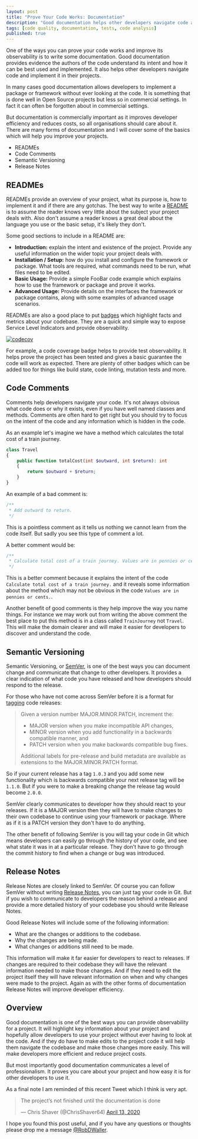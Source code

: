 ```yaml
---
layout: post
title: "Prove Your Code Works: Documentation"
description: "Good documentation helps other developers navigate code and implement it in their projects. "
tags: [code quality, documentation, tests, code analysis]
published: true
---
```

One of the ways you can prove your code works and improve its observability is to write some documentation. Good documentation provides evidence the authors of the code understand its intent and how it can be best used and implemented. It also helps other developers navigate code and implement it in their projects.

In many cases good documentation allows developers to implement a package or framework without ever looking at the code. It is something that is done well in Open Source projects but less so in commercial settings. In fact it can often be forgotten about in commercial settings.

But documentation is commercially important as it improves developer efficiency and reduces costs, so all organisations should care about it. There are many forms of documentation and I will cover some of the basics which will help you improve your projects.

- READMEs
- Code Comments
- Semantic Versioning
- Release Notes

## READMEs

READMEs provide an overview of your project, what its purpose is, how to implement it and if there are any gotchas. The best way to write a [README](https://github.com/RobDWaller/ReallySimpleJWT/blob/master/readme.md) is to assume the reader knows very little about the subject your project deals with. Also don't assume a reader knows a great deal about the language you use or the basic setup, it's likely they don't.

Some good sections to include in a README are:

- **Introduction:** explain the intent and existence of the project. Provide any useful information on the wider topic your project deals with.
- **Installation / Setup:** how do you install and configure the framework or package. What tools are required, what commands need to be run, what files need to be edited.
- **Basic Usage:** Provide a simple FooBar code example which explains how to use the framework or package and prove it works.  
- **Advanced Usage:** Provide details on the interfaces the framework or package contains, along with some examples of advanced usage scenarios.

READMEs are also a good place to put [badges](https://shields.io/) which highlight facts and metrics about your codebase. They are a quick and simple way to expose Service Level Indicators and provide observability.

[![codecov](https://codecov.io/gh/RobDWaller/ReallySimpleJWT/branch/master/graph/badge.svg)](https://codecov.io/gh/RobDWaller/ReallySimpleJWT)

For example, a code coverage badge helps to provide test observability. It helps prove the project has been tested and gives a basic guarantee the code will work as expected. There are plenty of other badges which can be added too for things like build state, code linting, mutation tests and more.  

## Code Comments 

Comments help developers navigate your code. It's not always obvious what code does or why it exists, even if you have well named classes and methods. Comments are often hard to get right but you should try to focus on the intent of the code and any information which is hidden in the code.

As an example let's imagine we have a method which calculates the total cost of a train journey.

```php
class Travel 
{
    public function totalCost(int $outward, int $return): int
    {
        return $outward + $return;
    }
}
```

An example of a bad comment is:

```php
/** 
 * Add outward to return.  
 */
```

This is a pointless comment as it tells us nothing we cannot learn from the code itself. But sadly you see this type of comment a lot.

A better comment would be:

```php
/**
 * Calculate total cost of a train journey. Values are in pennies or cents. 
 */
```

This is a better comment because it explains the intent of the code `Calculate total cost of a train journey.` and it reveals some information about the method which may not be obvious in the code `Values are in pennies or cents.`.

Another benefit of good comments is they help improve the way you name things. For instance we may work out from writing the above comment the best place to put this method is in a class called `TrainJourney` not `Travel`. This will make the domain clearer and will make it easier for developers to discover and understand the code. 

## Semantic Versioning

Semantic Versioning, or [SemVer](https://semver.org/), is one of the best ways you can document change and communicate that change to other developers. It provides a clear indication of what code you have released and how developers should respond to the release.

For those who have not come across SemVer before it is a format for [tagging](https://git-scm.com/book/en/v2/Git-Basics-Tagging) code releases: 

> Given a version number MAJOR.MINOR.PATCH, increment the:
>
> - MAJOR version when you make incompatible API changes,
> - MINOR version when you add functionality in a backwards compatible manner, and
> - PATCH version when you make backwards compatible bug fixes.
> 
> Additional labels for pre-release and build metadata are available as extensions to the MAJOR.MINOR.PATCH format.

So if your current release has a tag `1.0.3` and you add some new functionality which is backwards compatible your next release tag will be `1.1.0`. But if you were to make a breaking change the release tag would become `2.0.0`.

SemVer clearly communicates to developer how they should react to your releases. If it is a MAJOR version then they will have to make changes to their own codebase to continue using your framework or package. Where as if it is a PATCH version they don't have to do anything. 

The other benefit of following SemVer is you will tag your code in Git which means developers can easily go through the history of your code, and see what state it was in at a particular release. They don't have to go through the commit history to find when a change or bug was introduced.

## Release Notes

Release Notes are closely linked to SemVer. Of course you can follow SemVer without writing [Release Notes](https://github.com/RobDWaller/ReallySimpleJWT/releases), you can just tag your code in Git. But if you wish to communicate to developers the reason behind a release and provide a more detailed history of your codebase you should write Release Notes.

Good Release Notes will include some of the following information:

- What are the changes or additions to the codebase.
- Why the changes are being made.
- What changes or additions still need to be made.

This information will make it far easier for developers to react to releases. If changes are required to their codebase they will have the relevant information needed to make those changes. And if they need to edit the project itself they will have relevant information on when and why changes were made to the project. Again as with the other forms of documentation Release Notes will improve developer efficiency. 

## Overview

Good documentation is one of the best ways you can provide observability for a project. It will highlight key information about your project and hopefully allow developers to use your project without ever having to look at the code. And if they do have to make edits to the project code it will help them navigate the codebase and make those changes more easily. This will make developers more efficient and reduce project costs.

But most importantly good documentation communicates a level of professionalism. It proves you care about your project and how easy it is for other developers to use it.

As a final note I am reminded of this recent Tweet which I think is very apt.

<blockquote class="twitter-tweet"><p lang="en" dir="ltr">The project’s not finished until the documentation is done</p>&mdash; Chris Shaver (@ChrisShaver64) <a href="https://twitter.com/ChrisShaver64/status/1249785215091802112?ref_src=twsrc%5Etfw">April 13, 2020</a></blockquote> <script async src="https://platform.twitter.com/widgets.js" charset="utf-8"></script>

I hope you found this post useful, and if you have any questions or thoughts please drop me a message [@RobDWaller](https://twitter.com/RobDWaller).